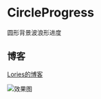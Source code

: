 # CircleProgress
圆形背景波浪形进度

## 博客
[Lories的博客](https://zouxiaobang.github.io)

![效果图](http://github.com/zouxiaobang/CircleProgress/CircleProgress.png)